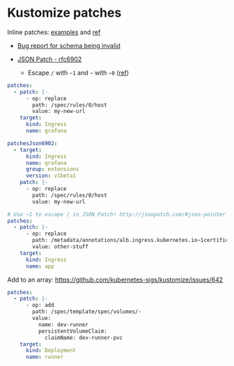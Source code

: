 # Kustomize patches

Inline patches: [examples](https://github.com/kubernetes-sigs/kustomize/blob/master/examples/inlinePatch.md) and [ref](https://github.com/kubernetes-sigs/kustomize/blob/master/docs/plugins/builtins.md#field-name-patches)

* [Bug report for schema being invalid](https://github.com/kubernetes-sigs/kustomize/issues/205)

* [JSON Patch - rfc6902](https://tools.ietf.org/html/rfc6902)

  * Escape `/` with `~1` and `~` with `~0` ([ref](https://datatracker.ietf.org/doc/html/rfc6901#section-3))

```yaml
patches:
  - patch: |-
      - op: replace
        path: /spec/rules/0/host
        value: my-new-url
    target:
      kind: Ingress
      name: grafana
```

```yaml
patchesJson6902:
  - target:
      kind: Ingress
      name: grafana
      group: extensions
      version: v1beta1
    patch: |-
      - op: replace
        path: /spec/rules/0/host
        value: my-new-url

```

```yaml
# Use ~1 to escape / in JSON Patch! http://jsonpatch.com/#json-pointer
patches:
  - patch: |-
      - op: replace
        path: /metadata/annotations/alb.ingress.kubernetes.io~1certificate-arn
        value: other-stuff
    target:
      kind: Ingress
      name: app
```


Add to an array: <https://github.com/kubernetes-sigs/kustomize/issues/642>

```yaml
patches:
  - patch: |-
      - op: add
        path: /spec/template/spec/volumes/-
        value:
          name: dev-runner
          persistentVolumeClaim:
            claimName: dev-runner-pvc
    target:
      kind: Deployment
      name: runner
```